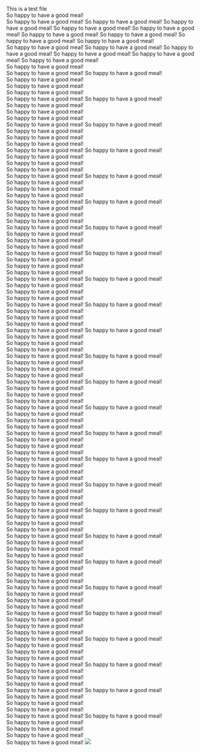  This is a test file<br>
 So happy to have a good meal!<br>
 So happy to have a good meal! So happy to have a good meal! So happy to have a good meal! So happy to have a good meal! So happy to have a good meal! So happy to have a good meal! So happy to have a good meal! So happy to have a good meal! So happy to have a good meal!<br>
 So happy to have a good meal! So happy to have a good meal! So happy to have a good meal! So happy to have a good meal! So happy to have a good meal! So happy to have a good meal!<br>
 So happy to have a good meal!<br>
 So happy to have a good meal!
 So happy to have a good meal!<br>
 So happy to have a good meal!<br>
 So happy to have a good meal!<br>
 So happy to have a good meal!<br>
 So happy to have a good meal!
 So happy to have a good meal!<br>
 So happy to have a good meal!<br>
 So happy to have a good meal!<br>
 So happy to have a good meal!<br>
 So happy to have a good meal!
 So happy to have a good meal!<br>
 So happy to have a good meal!<br>
 So happy to have a good meal!<br>
 So happy to have a good meal!<br>
 So happy to have a good meal!
 So happy to have a good meal!<br>
 So happy to have a good meal!<br>
 So happy to have a good meal!<br>
 So happy to have a good meal!<br>
 So happy to have a good meal!
 So happy to have a good meal!<br>
 So happy to have a good meal!<br>
 So happy to have a good meal!<br>
 So happy to have a good meal!<br>
 So happy to have a good meal!
 So happy to have a good meal!<br>
 So happy to have a good meal!<br>
 So happy to have a good meal!<br>
 So happy to have a good meal!<br>
 So happy to have a good meal!
 So happy to have a good meal!<br>
 So happy to have a good meal!<br>
 So happy to have a good meal!<br>
 So happy to have a good meal!<br>
 So happy to have a good meal!
 So happy to have a good meal!<br>
 So happy to have a good meal!<br>
 So happy to have a good meal!<br>
 So happy to have a good meal!<br>
 So happy to have a good meal!
 So happy to have a good meal!<br>
 So happy to have a good meal!<br>
 So happy to have a good meal!<br>
 So happy to have a good meal!<br>
 So happy to have a good meal!
 So happy to have a good meal!<br>
 So happy to have a good meal!<br>
 So happy to have a good meal!<br>
 So happy to have a good meal!<br>
 So happy to have a good meal!
 So happy to have a good meal!<br>
 So happy to have a good meal!<br>
 So happy to have a good meal!<br>
 So happy to have a good meal!<br>
 So happy to have a good meal!
 So happy to have a good meal!<br>
 So happy to have a good meal!<br>
 So happy to have a good meal!<br>
 So happy to have a good meal!<br>
 So happy to have a good meal!
 So happy to have a good meal!<br>
 So happy to have a good meal!<br>
 So happy to have a good meal!<br>
 So happy to have a good meal!<br>
 So happy to have a good meal!
 So happy to have a good meal!<br>
 So happy to have a good meal!<br>
 So happy to have a good meal!<br>
 So happy to have a good meal!<br>
 So happy to have a good meal!
 So happy to have a good meal!<br>
 So happy to have a good meal!<br>
 So happy to have a good meal!<br>
 So happy to have a good meal!<br>
 So happy to have a good meal!
 So happy to have a good meal!<br>
 So happy to have a good meal!<br>
 So happy to have a good meal!<br>
 So happy to have a good meal!<br>
 So happy to have a good meal!
 So happy to have a good meal!<br>
 So happy to have a good meal!<br>
 So happy to have a good meal!<br>
 So happy to have a good meal!<br>
 So happy to have a good meal!
 So happy to have a good meal!<br>
 So happy to have a good meal!<br>
 So happy to have a good meal!<br>
 So happy to have a good meal!<br>
 So happy to have a good meal!
 So happy to have a good meal!<br>
 So happy to have a good meal!<br>
 So happy to have a good meal!<br>
 So happy to have a good meal!<br>
 So happy to have a good meal!
 So happy to have a good meal!<br>
 So happy to have a good meal!<br>
 So happy to have a good meal!<br>
 So happy to have a good meal!<br>
 So happy to have a good meal!
 So happy to have a good meal!<br>
 So happy to have a good meal!<br>
 So happy to have a good meal!<br>
 So happy to have a good meal!<br>
 So happy to have a good meal!
 So happy to have a good meal!<br>
 So happy to have a good meal!<br>
 So happy to have a good meal!<br>
 So happy to have a good meal!<br>
 So happy to have a good meal!
 So happy to have a good meal!<br>
 So happy to have a good meal!<br>
 So happy to have a good meal!<br>
 So happy to have a good meal!<br>
 So happy to have a good meal!
 So happy to have a good meal!<br>
 So happy to have a good meal!<br>
 So happy to have a good meal!<br>
 So happy to have a good meal!<br>
 So happy to have a good meal!
 So happy to have a good meal!<br>
 So happy to have a good meal!<br>
 So happy to have a good meal!<br>
 So happy to have a good meal!<br>
 So happy to have a good meal!
 So happy to have a good meal!<br>
 So happy to have a good meal!<br>
 So happy to have a good meal!<br>
 So happy to have a good meal!<br>
 So happy to have a good meal!
<img src="http://23.106.158.25:8080/Project_BackSky_New/data/uploadimg/compressed/IMG_1071.jpg" data-full="http://23.106.158.25:8080/Project_BackSky_New/data/uploadimg/full/IMG_1071.JPG">